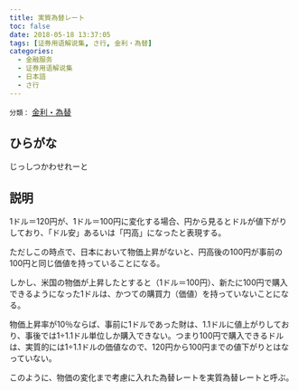 ```yaml
---
title: 実質為替レート
toc: false
date: 2018-05-18 13:37:05
tags: [证券用语解说集, さ行, 金利・為替]
categories:
  - 金融服务
  - 证券用语解说集
  - 日本語
  - さ行
---
```


`分類：` [金利・為替](/tags/金利・為替/)

## ひらがな

じっしつかわせれーと

## 説明

1ドル＝120円が、1ドル＝100円に変化する場合、円から見るとドルが値下がりしており、「ドル安」あるいは「円高」になったと表現する。

ただしこの時点で、日本において物価上昇がないと、円高後の100円が事前の100円と同じ価値を持っていることになる。

しかし、米国の物価が上昇したとすると（1ドル＝100円）、新たに100円で購入できるようになった1ドルは、かつての購買力（価値）を持っていないことになる。

物価上昇率が10％ならば、事前に1ドルであった財は、1.1ドルに値上がりしており、事後では1÷1.1ドル単位しか購入できない。つまり100円で購入できるドルは、実質的には1÷1.1ドルの価値なので、120円から100円までの値下がりとはなっていない。

このように、物価の変化まで考慮に入れた為替レートを実質為替レートと呼ぶ。
